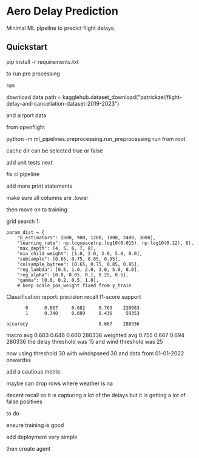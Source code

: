 # Aero Delay Prediction
Minimal ML pipeline to predict flight delays.

## Quickstart
pip install -r requirements.txt

to run pre processing

run

download data
path = kagglehub.dataset_download("patrickzel/flight-delay-and-cancellation-dataset-2019-2023")




and airport data

from openflight

python -m ml_pipelines.preprocessing.run_preprocessing 
run from root

cache dir can be selected true or false

add unit tests next

fix ci pipeline

add more print statements

make sure all columns are .lower



then move on to training


grid search 1:

    param_dist = {
        "n_estimators": [600, 900, 1200, 1800, 2400, 3000],
        "learning_rate": np.logspace(np.log10(0.015), np.log10(0.12), 8),
        "max_depth": [4, 5, 6, 7, 8],
        "min_child_weight": [1.0, 2.0, 3.0, 5.0, 8.0],
        "subsample": [0.65, 0.75, 0.85, 0.95],
        "colsample_bytree": [0.65, 0.75, 0.85, 0.95],
        "reg_lambda": [0.5, 1.0, 2.0, 3.0, 5.0, 8.0],
        "reg_alpha": [0.0, 0.05, 0.1, 0.25, 0.5],
        "gamma": [0.0, 0.2, 0.5, 1.0],
        # keep scale_pos_weight fixed from y_train

Classification report:
               precision    recall  f1-score   support

           0      0.867     0.682     0.763    220983
           1      0.340     0.609     0.436     59353

    accuracy                          0.667    280336
   macro avg      0.603     0.646     0.600    280336
weighted avg      0.755     0.667     0.694    280336
the delay threshold was 15 and wind threshold was 25


now using threshold 30 with windspseed 30 and data from 01-01-2022 onwardss

add a cautious metric

maybe can drop rows where weather is na

decent recall so it is capturing a lot of the delays but it is getting a lot of false positives


to do 

ensure training is good

add deployment very simple

then create agent